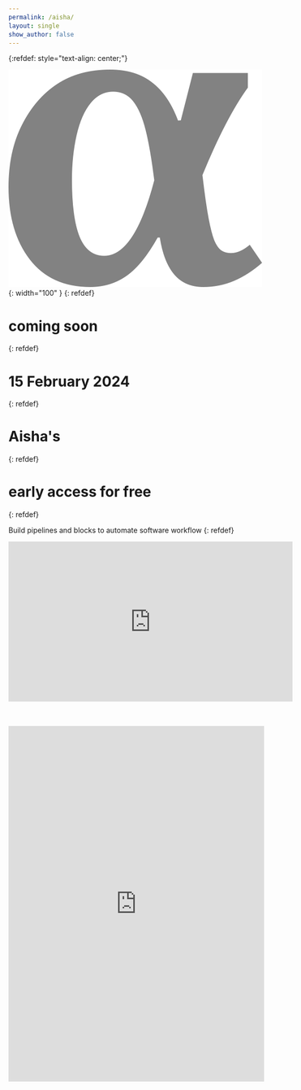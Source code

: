 ```yaml
---
permalink: /aisha/
layout: single
show_author: false
---
```


{:refdef: style="text-align: center;"}

![aisha logo](/assets/images/products/aisha.png){: width="100" }
{: refdef}

# coming soon
{: refdef}

# 15 February 2024
{: refdef}

# Aisha's
{: refdef}

# early access for free
{: refdef}


Build pipelines and blocks to automate software workflow
{: refdef}

<iframe width="560" height="315" src="https://www.youtube.com/embed/Y3qweF534js?si=2QbCwwXomvK-OAVo" title="YouTube video player" frameborder="0" allow="accelerometer; autoplay; clipboard-write; encrypted-media; gyroscope; picture-in-picture; web-share" allowfullscreen></iframe>

&nbsp;

<iframe src="https://docs.google.com/forms/d/e/1FAIpQLSdVAGUyvnnkI_GTPhGiCIa4wSa-5tMh8EeDS34GmfS5pZMAcQ/viewform?embedded=true" frameborder="0" height="700" marginheight="0" marginwidth="0" style="position: relative; width: 100%">Loading…</iframe>

